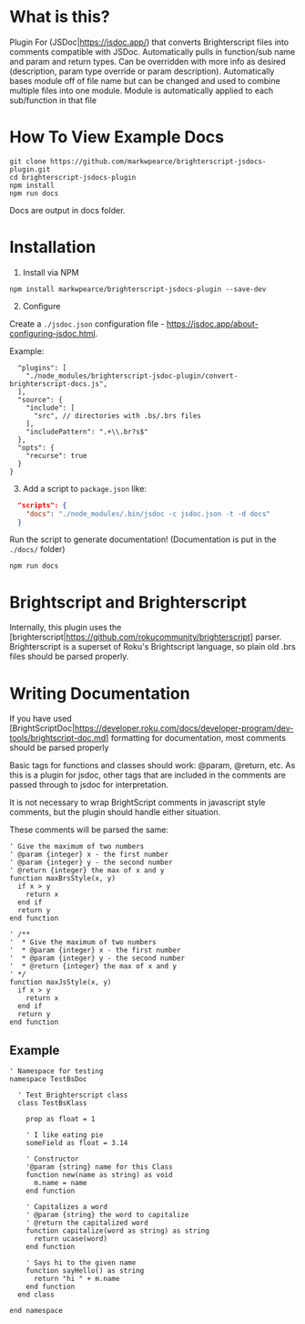 # What is this?

Plugin For (JSDoc|https://jsdoc.app/) that converts Brighterscript files into comments compatible with JSDoc. Automatically pulls in function/sub name and param and return types. Can be overridden with more info as desired (description, param type override or param description). Automatically bases module off of file name but can be changed and used to combine multiple files into one module. Module is automatically applied to each sub/function in that file

# How To View Example Docs

```
git clone https://github.com/markwpearce/brighterscript-jsdocs-plugin.git
cd brighterscript-jsdocs-plugin
npm install
npm run docs
```

Docs are output in docs folder.

# Installation

1. Install via NPM

```
npm install markwpearce/brighterscript-jsdocs-plugin --save-dev
```

2. Configure

Create a `./jsdoc.json` configuration file - https://jsdoc.app/about-configuring-jsdoc.html.

Example:

```jsonc {
  "plugins": [
    "./node_modules/brighterscript-jsdoc-plugin/convert-brighterscript-docs.js",
  ],
  "source": {
    "include": [
      "src", // directories with .bs/.brs files
    ],
    "includePattern": ".+\\.br?s$"
  },
  "opts": {
    "recurse": true
  }
}
```

3. Add a script to `package.json` like:

```json
  "scripts": {
    "docs": "./node_modules/.bin/jsdoc -c jsdoc.json -t -d docs"
  }
```

Run the script to generate documentation! (Documentation is put in the `./docs/` folder)

```
npm run docs
```

# Brightscript and Brighterscript

Internally, this plugin uses the [brighterscript|https://github.com/rokucommunity/brighterscript] parser. Brighterscript is a superset of Roku's Brightscript language, so plain old .brs files should be parsed properly.

# Writing Documentation

If you have used [BrightScriptDoc|https://developer.roku.com/docs/developer-program/dev-tools/brightscript-doc.md] formatting for documentation, most comments should be parsed properly

Basic tags for functions and classes should work: @param, @return, etc. As this is a plugin for jsdoc, other tags that are included in the comments are passed through to jsdoc for interpretation.

It is not necessary to wrap BrightScript comments in javascript style comments, but the plugin should handle either situation.

These comments will be parsed the same:

```bs
' Give the maximum of two numbers
' @param {integer} x - the first number
' @param {integer} y - the second number
' @return {integer} the max of x and y
function maxBrsStyle(x, y)
  if x > y
    return x
  end if
  return y
end function

' /**
'  * Give the maximum of two numbers
'  * @param {integer} x - the first number
'  * @param {integer} y - the second number
'  * @return {integer} the max of x and y
' */
function maxJsStyle(x, y)
  if x > y
    return x
  end if
  return y
end function
```

## Example

```bs
' Namespace for testing
namespace TestBsDoc

  ' Test Brighterscript class
  class TestBsKlass

    prop as float = 1

    ' I like eating pie
    someField as float = 3.14

    ' Constructor
    '@param {string} name for this Class
    function new(name as string) as void
      m.name = name
    end function

    ' Capitalizes a word
    ' @param {string} the word to capitalize
    ' @return the capitalized word
    function capitalize(word as string) as string
      return ucase(word)
    end function

    ' Says hi to the given name
    function sayHello() as string
      return "hi " + m.name
    end function
  end class

end namespace
```
